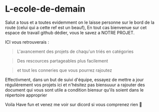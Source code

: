 # L-ecole-de-demain

Salut a tous et a toutes evidemment on le laisse personne sur le bord de la route (celui qui a cette ref est un beauf),
En tout cas bienvenue sur cet espace de travail github dédier, vous le savez a NOTRE PROJET. 

ICI vous retrouverais : 

>L'avancement des projets de chaqu'un triés en catégories 

>Des rescources partageables plus facilement 

>et tout les conneries que vous pourrez rajoutez 

Effectivment, dans un but de suivi d'équipe, essayez de mettre a jour régulièrement vos projets ici et n'hésitez pas biensuuur a rajouter des document qui vous sont utile a condition biensur qu'ils soient dans le répertoire approprier 

Voila 
Have fun et venez me voir sur dicord si vous comprenez rien 🚴

